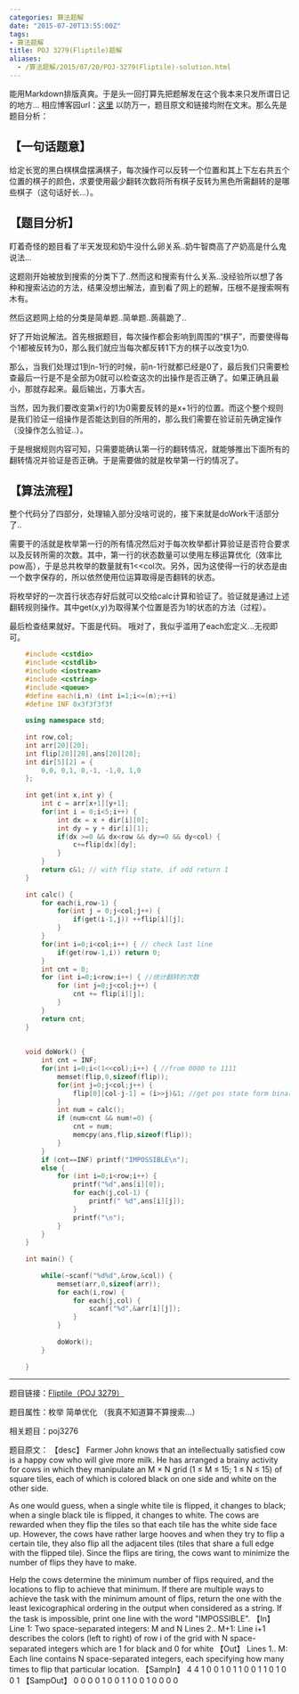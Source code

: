 ```yaml
---
categories: 算法题解
date: "2015-07-20T13:55:00Z"
tags:
- 算法题解
title: POJ 3279(Fliptile)题解
aliases:
  - /算法题解/2015/07/20/POJ-3279(Fliptile)-solution.html
---
```

能用Markdown排版真爽。于是头一回打算先把题解发在这个我本来只发所谓日记的地方...
相应博客园url：[这里](http://www.cnblogs.com/blumia/p/poj3279.html)
以防万一，题目原文和链接均附在文末。那么先是题目分析：

<!--more-->

## 【一句话题意】

给定长宽的黑白棋棋盘摆满棋子，每次操作可以反转一个位置和其上下左右共五个位置的棋子的颜色，求要使用最少翻转次数将所有棋子反转为黑色所需翻转的是哪些棋子（这句话好长...）。

## 【题目分析】

盯着奇怪的题目看了半天发现和奶牛没什么卵关系..奶牛智商高了产奶高是什么鬼说法...

这题刚开始被放到搜索的分类下了..然而这和搜索有什么关系..没经验所以想了各种和搜索沾边的方法，结果没想出解法，直到看了网上的题解，压根不是搜索啊有木有。

然后这题网上给的分类是简单题..简单题..蒟蒻跪了..

好了开始说解法。首先根据题目，每次操作都会影响到周围的“棋子”，而要使得每个1都被反转为0，那么我们就应当每次都反转1下方的棋子以改变1为0.

那么，当我们处理过1到n-1行的时候，前n-1行就都已经是0了，最后我们只需要检查最后一行是不是全部为0就可以检查这次的出操作是否正确了。如果正确且最小，那就存起来。最后输出，万事大吉。

当然，因为我们要改变第x行的1为0需要反转的是x+1行的位置。而这个整个规则是我们验证一组操作是否能达到目的所用的，那么我们需要在验证前先确定操作（没操作怎么验证..）。

于是根据规则内容可知，只需要能确认第一行的翻转情况，就能够推出下面所有的翻转情况并验证是否正确。于是需要做的就是枚举第一行的情况了。

## 【算法流程】

整个代码分了四部分，处理输入部分没啥可说的，接下来就是doWork干活部分了..

需要干的活就是枚举第一行的所有情况然后对于每次枚举都计算验证是否符合要求以及反转所需的次数。其中，第一行的状态数量可以使用左移运算优化（效率比pow高），于是总共枚举的数量就有1<<col次。另外，因为这使得一行的状态是由一个数字保存的，所以依然使用位运算取得是否翻转的状态。

将枚举好的一次首行状态存好后就可以交给calc计算和验证了。验证就是通过上述翻转规则操作。其中get(x,y)为取得某个位置是否为1的状态的方法（过程）。

最后检查结果就好。下面是代码。
哦对了，我似乎滥用了each宏定义...无视即可。
``` cpp
    #include <cstdio>
    #include <cstdlib>
    #include <iostream>
    #include <cstring>
    #include <queue>
    #define each(i,n) (int i=1;i<=(n);++i)
    #define INF 0x3f3f3f3f
    
    using namespace std;
    
    int row,col;
    int arr[20][20];
    int flip[20][20],ans[20][20];
    int dir[5][2] = {
    	0,0, 0,1, 0,-1, -1,0, 1,0 
    };
    
    int get(int x,int y) {
    	int c = arr[x+1][y+1];
    	for(int i = 0;i<5;i++) {
    		int dx = x + dir[i][0];
    		int dy = y + dir[i][1];
    		if(dx >=0 && dx<row && dy>=0 && dy<col) {
    			c+=flip[dx][dy];
    		}
    	}
    	return c&1; // with flip state, if odd return 1
    }
    
    int calc() {
    	for each(i,row-1) {
    		for(int j = 0;j<col;j++) {
    			if(get(i-1,j)) ++flip[i][j];
    		}
    	}
    	for(int i=0;i<col;i++) { // check last line
    		if(get(row-1,i)) return 0;
    	}
    	int cnt = 0;
        for (int i=0;i<row;i++) { //统计翻转的次数  
            for (int j=0;j<col;j++) {
        		cnt += flip[i][j];  
    		}
    	}
        return cnt;
    }
    
    
    void doWork() {
    	int cnt = INF;
    	for(int i=0;i<(1<<col);i++) { //from 0000 to 1111
    		memset(flip,0,sizeof(flip));
    		for(int j=0;j<col;j++) {
    			flip[0][col-j-1] = (i>>j)&1; //get pos state form binary number
    		}
    		int num = calc();
    		if (num<cnt && num!=0) {
    			cnt = num;
    			memcpy(ans,flip,sizeof(flip));
    		}
    	}
    	if (cnt==INF) printf("IMPOSSIBLE\n");
    	else {
    		for (int i=0;i<row;i++) {  
                printf("%d",ans[i][0]);  
                for each(j,col-1) {
                    printf(" %d",ans[i][j]);
                }
                printf("\n");  
            }
    	}
    }
    
    int main() {
    	
    	while(~scanf("%d%d",&row,&col)) {
    		memset(arr,0,sizeof(arr));
    		for each(i,row) {
    			for each(j,col) {
    				scanf("%d",&arr[i][j]);
    			}
    		}
    		
    		doWork();
    	}
    	
    }
```
-------------------

题目链接：[Fliptile（POJ 3279）](http://poj.org/problem?id=3279)

题目属性：枚举 简单优化 （我真不知道算不算搜索...）

相关题目：poj3276

题目原文：
【desc】
Farmer John knows that an intellectually satisfied cow is a happy cow who will give more milk. He has arranged a brainy activity for cows in which they manipulate an M × N grid (1 ≤ M ≤ 15; 1 ≤ N ≤ 15) of square tiles, each of which is colored black on one side and white on the other side.

As one would guess, when a single white tile is flipped, it changes to black; when a single black tile is flipped, it changes to white. The cows are rewarded when they flip the tiles so that each tile has the white side face up. However, the cows have rather large hooves and when they try to flip a certain tile, they also flip all the adjacent tiles (tiles that share a full edge with the flipped tile). Since the flips are tiring, the cows want to minimize the number of flips they have to make.

Help the cows determine the minimum number of flips required, and the locations to flip to achieve that minimum. If there are multiple ways to achieve the task with the minimum amount of flips, return the one with the least lexicographical ordering in the output when considered as a string. If the task is impossible, print one line with the word "IMPOSSIBLE".
【In】
Line 1: Two space-separated integers: M and N
Lines 2.. M+1: Line i+1 describes the colors (left to right) of row i of the grid with N space-separated integers which are 1 for black and 0 for white 
【Out】
Lines 1.. M: Each line contains N space-separated integers, each specifying how many times to flip that particular location. 
【SampIn】
4 4
1 0 0 1
0 1 1 0
0 1 1 0
1 0 0 1
【SampOut】
0 0 0 0
1 0 0 1
1 0 0 1
0 0 0 0
